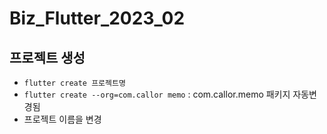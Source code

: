 # Biz_Flutter_2023_02

## 프로젝트 생성

- `flutter create 프로젝트명`
- `flutter create --org=com.callor memo` : com.callor.memo 패키지 자동변경됨
- 프로젝트 이름을 변경
